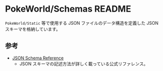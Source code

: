 # PokeWorld/Schemas README

`PokeWorld/Static` 等で使用する JSON ファイルのデータ構造を定義した JSON スキーマを格納しています。

## 参考

- [JSON Schema Reference](https://json-schema.org/understanding-json-schema/reference/)
  - JSON スキーマの記述方法が詳しく載っている公式リファレンス。

